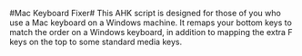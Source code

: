 #Mac Keyboard Fixer#
This AHK script is designed for those of you who use a Mac keyboard on a Windows machine. It remaps your bottom keys to match the order on a Windows keyboard, in addition to mapping the extra F keys on the top to some standard media keys.

